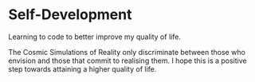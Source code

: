 # Self-Development
Learning to code to better improve my quality of life. 

The Cosmic Simulations of Reality only discriminate between those who envision and those that commit to realising them.
I hope this is a positive step towards attaining a higher quality of life.
